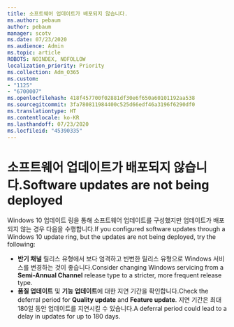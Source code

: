 ```yaml
---
title: 소프트웨어 업데이트가 배포되지 않습니다.
ms.author: pebaum
author: pebaum
manager: scotv
ms.date: 07/23/2020
ms.audience: Admin
ms.topic: article
ROBOTS: NOINDEX, NOFOLLOW
localization_priority: Priority
ms.collection: Adm_O365
ms.custom:
- "1125"
- "6700007"
ms.openlocfilehash: 418f457700f02881df30e6f650a60101192aa538
ms.sourcegitcommit: 3fa780811984400c525d66edf46a3196f6290df0
ms.translationtype: HT
ms.contentlocale: ko-KR
ms.lasthandoff: 07/23/2020
ms.locfileid: "45390335"
---
```

# <a name="software-updates-are-not-being-deployed"></a><span data-ttu-id="f710b-102">소프트웨어 업데이트가 배포되지 않습니다.</span><span class="sxs-lookup"><span data-stu-id="f710b-102">Software updates are not being deployed</span></span>

<span data-ttu-id="f710b-103">Windows 10 업데이트 링을 통해 소프트웨어 업데이트를 구성했지만 업데이트가 배포되지 않는 경우 다음을 수행합니다.</span><span class="sxs-lookup"><span data-stu-id="f710b-103">If you configured software updates through a Windows 10 update ring, but the updates are not being deployed, try the following:</span></span>  

- <span data-ttu-id="f710b-104">**반기 채널** 릴리스 유형에서 보다 엄격하고 빈번한 릴리스 유형으로 Windows 서비스를 변경하는 것이 좋습니다.</span><span class="sxs-lookup"><span data-stu-id="f710b-104">Consider changing Windows servicing from a  **Semi-Annual Channel**  release type to a stricter, more frequent release type.</span></span>
- <span data-ttu-id="f710b-105">**품질 업데이트** 및 **기능 업데이트**에 대한 지연 기간을 확인합니다.</span><span class="sxs-lookup"><span data-stu-id="f710b-105">Check the deferral period for  **Quality update**  and  **Feature update**.</span></span> <span data-ttu-id="f710b-106">지연 기간은 최대 180일 동안 업데이트를 지연시킬 수 있습니다.</span><span class="sxs-lookup"><span data-stu-id="f710b-106">A deferral period could lead to a delay in updates for up to 180 days.</span></span>